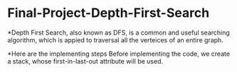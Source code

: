 # Final-Project-Depth-First-Search
*Depth First Search, also known as DFS, is a common and useful searching algorithm, which is appied to traversal all the verteices of an entire graph.

*Here are the implementing steps
Before implementing the code, we create a stack, whose first-in-last-out attribute will be used.

